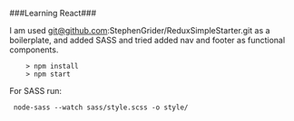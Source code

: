###Learning React###

I am used git@github.com:StephenGrider/ReduxSimpleStarter.git as a boilerplate, and added SASS and tried added nav and footer as functional components.


```
	> npm install
	> npm start

```

For SASS run:

```
 node-sass --watch sass/style.scss -o style/

 ```
